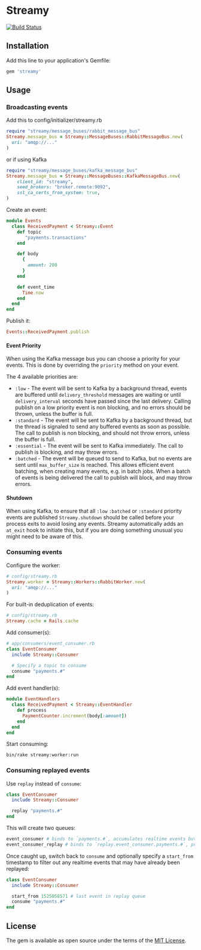 # Streamy

[![Build Status](https://circleci.com/gh/cookpad/streamy/tree/master.svg?style=svg)](https://circleci.com/gh/cookpad/streamy/tree/master)

## Installation

Add this line to your application's Gemfile:

```ruby
gem 'streamy'
```


## Usage

### Broadcasting events

Add this to config/initializer/streamy.rb

```ruby
require "streamy/message_buses/rabbit_message_bus"
Streamy.message_bus = Streamy::MessageBuses::RabbitMessageBus.new(
  uri: "amqp://..."
)
```

or if using Kafka

```ruby
require "streamy/message_buses/kafka_message_bus"
Streamy.message_bus = Streamy::MessageBuses::KafkaMessageBus.new(
    client_id: "streamy",
    seed_brokers: "broker.remote:9092",
    ssl_ca_certs_from_system: true,
)
```

Create an event:

```ruby
module Events
  class ReceivedPayment < Streamy::Event
    def topic
       "payments.transactions"
    end

    def body
      {
        amount: 200
      }
    end

    def event_time
      Time.now
    end
  end
end
```

Publish it:


```ruby
Events::ReceivedPayment.publish
```

#### Event Priority

When using the Kafka message bus you can choose a priority for your events. This is done by overriding the `priority` method on your event.

The 4 available priorities are:

* `:low` - The event will be sent to Kafka by a background thread, events are buffered until `delivery_threshold` messages are waiting or until `delivery_interval` seconds have passed since the last delivery. Calling publish on a low priority event is non blocking, and no errors should be thrown, unless the buffer is full.
* `:standard` - The event will be sent to Kafka by a background thread, but the thread is signaled to send any buffered events as soon as possible. The call to publish is non blocking, and should not throw errors, unless the buffer is full.
* `:essential` - The event will be sent to Kafka immediately. The call to publish is blocking, and may throw errors.
* `:batched` - The event will be queued to send to Kafka, but no events are sent until `max_buffer_size` is reached. This allows efficient event batching, when creating many events, e.g. in batch jobs. When a batch of events is being delivered the call to publish will block, and may throw errors.

#### Shutdown

When using Kafka, to ensure that all `:low` `:batched` or `:standard` priority events are published `Streamy.shutdown` should be called before your process exits to avoid losing any events.  Streamy automatically adds an `at_exit` hook to initiate this, but if you are doing something unusual you might need to be aware of this.

### Consuming events

Configure the worker:

```ruby
# config/streamy.rb
Streamy.worker = Streamy::Workers::RabbitWorker.new(
  uri: "amqp://..."
)
```

For built-in deduplication of events:

```ruby
# config/streamy.rb
Streamy.cache = Rails.cache
```

Add consumer(s):

```ruby
# app/consumers/event_consumer.rb
class EventConsumer
  include Streamy::Consumer

  # Specify a topic to consume
  consume "payments.#"
end
```

Add event handler(s):

```ruby
module EventHandlers
  class ReceivedPayment < Streamy::EventHandler
    def process
      PaymentCounter.increment(body[:amount])
    end
  end
end
```

Start consuming:

```bash
bin/rake streamy:worker:run
```

### Consuming replayed events

Use `replay` instead of `consume`:

```ruby
class EventConsumer
  include Streamy::Consumer

  replay "payments.#"
end
```

This will create two queues:

```ruby
event_consumer # binds to `payments.#`, accumulates realtime events but doesn't process
event_consumer_replay # binds to `replay.event_consumer.payments.#`, processes replay events
```

Once caught up, switch back to `consume` and optionally specify a
`start_from` timestamp to filter out any realtime events that may
have already been replayed:

```ruby
class EventConsumer
  include Streamy::Consumer

  start_from 1525058571 # last event in replay queue
  consume "payments.#"
end
```

## License

The gem is available as open source under the terms of the [MIT License](http://opensource.org/licenses/MIT).

